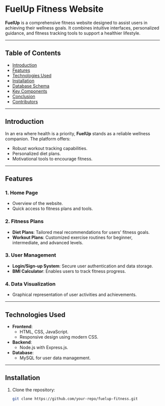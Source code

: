 # FuelUp Fitness Website

**FuelUp** is a comprehensive fitness website designed to assist users in achieving their wellness goals. It combines intuitive interfaces, personalized guidance, and fitness tracking tools to support a healthier lifestyle.

---

## Table of Contents
- [Introduction](#introduction)
- [Features](#features)
- [Technologies Used](#technologies-used)
- [Installation](#installation)
- [Database Schema](#database-schema)
- [Key Components](#key-components)
- [Conclusion](#conclusion)
- [Contributors](#contributors)

---

## Introduction

In an era where health is a priority, **FuelUp** stands as a reliable wellness companion. The platform offers:
- Robust workout tracking capabilities.
- Personalized diet plans.
- Motivational tools to encourage fitness.

---

## Features

### 1. Home Page
- Overview of the website.
- Quick access to fitness plans and tools.

### 2. Fitness Plans
- **Diet Plans**: Tailored meal recommendations for users' fitness goals.
- **Workout Plans**: Customized exercise routines for beginner, intermediate, and advanced levels.

### 3. User Management
- **Login/Sign-up System**: Secure user authentication and data storage.
- **BMI Calculator**: Enables users to track fitness progress.

### 4. Data Visualization
- Graphical representation of user activities and achievements.

---

## Technologies Used

- **Frontend**:
  - HTML, CSS, JavaScript.
  - Responsive design using modern CSS.
- **Backend**:
  - Node.js with Express.js.
- **Database**:
  - MySQL for user data management.

---

## Installation

1. Clone the repository:
   ```bash
   git clone https://github.com/your-repo/fuelup-fitness.git

